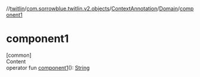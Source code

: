 //[twitlin](../../../index.md)/[com.sorrowblue.twitlin.v2.objects](../../index.md)/[ContextAnnotation](../index.md)/[Domain](index.md)/[component1](component1.md)



# component1  
[common]  
Content  
operator fun [component1](component1.md)(): [String](https://kotlinlang.org/api/latest/jvm/stdlib/kotlin/-string/index.html)  



